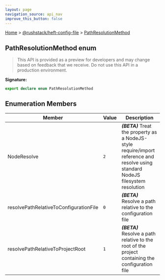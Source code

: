 ```yaml
---
layout: page
navigation_source: api_nav
improve_this_button: false
---
```



[Home](./index.md) &gt; [@rushstack/heft-config-file](./heft-config-file.md) &gt; [PathResolutionMethod](./heft-config-file.pathresolutionmethod.md)

## PathResolutionMethod enum

> This API is provided as a preview for developers and may change based on feedback that we receive. Do not use this API in a production environment.
>


<b>Signature:</b>

```typescript
export declare enum PathResolutionMethod
```

## Enumeration Members

|  Member | Value | Description |
|  --- | --- | --- |
|  NodeResolve | <code>2</code> | <b><i>(BETA)</i></b> Treat the property as a NodeJS-style require/import reference and resolve using standard NodeJS filesystem resolution |
|  resolvePathRelativeToConfigurationFile | <code>0</code> | <b><i>(BETA)</i></b> Resolve a path relative to the configuration file |
|  resolvePathRelativeToProjectRoot | <code>1</code> | <b><i>(BETA)</i></b> Resolve a path relative to the root of the project containing the configuration file |
